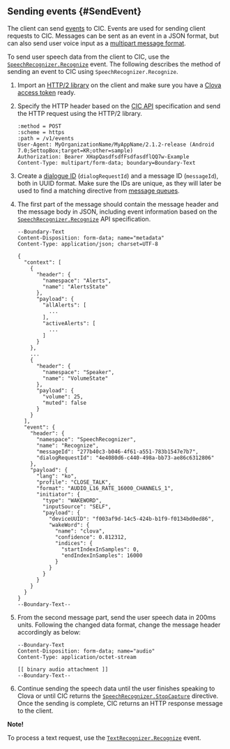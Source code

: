 ## Sending events {#SendEvent}
The client can send [events](/CIC/References/CIC_API.md#Event) to CIC. Events are used for sending client requests to CIC. Messages can be sent as an event in a JSON format, but can also send user voice input as a [multipart message format](/CIC/References/CIC_API.md#MultipartMessage).

To send user speech data from the client to CIC, use the [`SpeechRecognizer.Recognize`](/CIC/References/CICInterface/SpeechRecognizer.md#Recognize) event. The following describes the method of sending an event to CIC using `SpeechRecognizer.Recognize`.

<ol>
  <li>Import an <a href="#RequiredLibrary">HTTP/2 library</a> on the client and make sure you have a <a href="#Authorization">Clova access token</a> ready.</li>
  <li>
    <p>Specify the HTTP header based on the <a href="/CIC/References/CIC_API.html#SendEvent">CIC API</a> specification and send the HTTP request using the HTTP/2 library.</p>
    <pre><code>:method = POST
:scheme = https
:path = /v1/events
User-Agent: MyOrganizationName/MyAppName/2.1.2-release (Android 7.0;SettopBox;target=KR;other=sample)
Authorization: Bearer XHapQasdfsdfFsdfasdflQQ7w-Example
Content-Type: multipart/form-data; boundary=Boundary-Text
</code></pre>
  </li>
  <li>Create a <a href="/CIC/CIC_Overview.html#DialogModel">dialogue ID</a> (<code>dialogRequestId</code>) and a message ID (<code>messageId</code>), both in UUID format. Make sure the IDs are unique, as they will later be used to find a matching directive from <a href="#ManageMessageQ">message queues</a>.</li>
  <li>
    <p>The first part of the message should contain the message header and the message body in JSON, including event information based on the <a href="/CIC/References/CICInterface/SpeechRecognizer.html#Recognize"><code>SpeechRecognizer.Recognize</code></a> API specification.</p>
    <pre><code>--Boundary-Text
Content-Disposition: form-data; name="metadata"
Content-Type: application/json; charset=UTF-8<br/>
{
  "context": [
    {
      "header": {
        "namespace": "Alerts",
        "name": "AlertsState"
      },
      "payload": {
        "allAlerts": [
          ...
        ],
        "activeAlerts": [
          ...
        ]
      }
    },
    ...
    {
      "header": {
        "namespace": "Speaker",
        "name": "VolumeState"
      },
      "payload": {
        "volume": 25,
        "muted": false
      }
    }
  ],
  "event": {
    "header": {
      "namespace": "SpeechRecognizer",
      "name": "Recognize",
      "messageId": "277b40c3-b046-4f61-a551-783b1547e7b7",
      "dialogRequestId": "4e4080d6-c440-498a-bb73-ae86c6312806"
    },
    "payload": {
      "lang": "ko",
      "profile": "CLOSE_TALK",
      "format": "AUDIO_L16_RATE_16000_CHANNELS_1",
      "initiator": {
        "type": "WAKEWORD",
        "inputSource": "SELF",
        "payload": {
          "deviceUUID": "f003af9d-14c5-424b-b1f9-f0134bd0ed86",
          "wakeWord": {
            "name": "clova",
            "confidence": 0.812312,
            "indices": {
              "startIndexInSamples": 0,
              "endIndexInSamples": 16000
            }
          }
        }
      }
    }
  }
}
--Boundary-Text--
</code></pre>
  </li>
  <li>
    <p>From the second message part, send the user speech data in 200ms units. Following the changed data format, change the message header accordingly as below:</p>
    <pre><code>--Boundary-Text
Content-Disposition: form-data; name="audio"
Content-Type: application/octet-stream<br/>
[[ binary audio attachment ]]
--Boundary-Text--
</code></pre>
  </li>
  <li>Continue sending the speech data until the user finishes speaking to Clova or until CIC returns the <a href="/CIC/References/CICInterface/SpeechRecognizer.html#StopCapture"><code>SpeechRecognizer.StopCapture</code></a> directive. Once the sending is complete, CIC returns an HTTP response message to the client.</li>
</ol>

<div class="note">
  <p><strong>Note!</strong></p>
  <p>To process a text request, use the <a href="/CIC/References/CICInterface/TextRecognizer.html#Recognize"><code>TextRecognizer.Recognize</code></a> event.</p>
</div>
